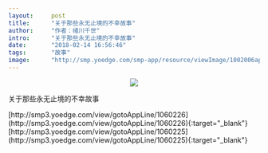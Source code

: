 ```yaml
---
layout:     post
title:      "关于那些永无止境的不幸故事"
author:     "作者：绪川千世"
intro:      "关于那些永无止境的不幸故事"
date:       "2018-02-14 16:56:46"
tags:       "故事"
image:      "http://smp.yoedge.com/smp-app/resource/viewImage/1002006appline.png"
---
```

<div style="text-align: center">
<p><img src="http://smp.yoedge.com/smp-app/resource/viewImage/1002006appline.png"/></p>
</div>
<p class="post-meta">
<span>关于那些永无止境的不幸故事</span>
</p>
[http://smp3.yoedge.com/view/gotoAppLine/1060226](http://smp3.yoedge.com/view/gotoAppLine/1060226){:target="_blank"}
[http://smp3.yoedge.com/view/gotoAppLine/1060225](http://smp3.yoedge.com/view/gotoAppLine/1060225){:target="_blank"}



